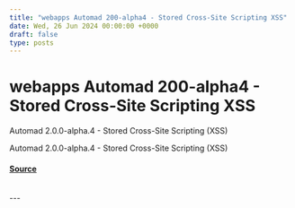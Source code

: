```yaml
---
title: "webapps Automad 200-alpha4 - Stored Cross-Site Scripting XSS"
date: Wed, 26 Jun 2024 00:00:00 +0000
draft: false
type: posts
---
```

# webapps Automad 200-alpha4 - Stored Cross-Site Scripting XSS





Automad 2.0.0-alpha.4 - Stored Cross-Site Scripting (XSS)

Automad 2.0.0-alpha.4 - Stored Cross-Site Scripting (XSS)

#### [Source](https://www.exploit-db.com/exploits/52056)

<br/>
---
